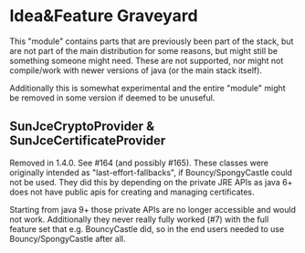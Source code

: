 # Idea&Feature Graveyard
This "module" contains parts that are previously been part of the stack, but are not part of the main distribution for some reasons, but might still be something someone might need. These are not supported, nor might not compile/work with newer versions of java (or the main stack itself).

Additionally this is somewhat experimental and the entire "module" might be removed in some version if deemed to be unuseful.

## SunJceCryptoProvider & SunJceCertificateProvider
Removed in 1.4.0. See #164 (and possibly #165). These classes were originally intended as "last-effort-fallbacks", if Bouncy/SpongyCastle could not be used. They did this by depending on the private JRE APIs as java 6+ does not have public apis for creating and managing certificates. 

Starting from java 9+ those private APIs are no longer accessible and would not work. Additionally they never really fully worked (#7) with the full feature set that e.g. BouncyCastle did, so in the end users needed to use Bouncy/SpongyCastle after all.